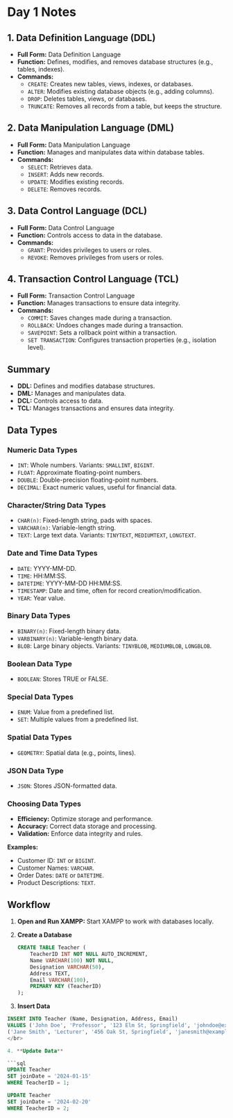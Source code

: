 # Day 1 Notes

## 1. Data Definition Language (DDL)
- **Full Form:** Data Definition Language
- **Function:** Defines, modifies, and removes database structures (e.g., tables, indexes).
- **Commands:**
  - `CREATE`: Creates new tables, views, indexes, or databases.
  - `ALTER`: Modifies existing database objects (e.g., adding columns).
  - `DROP`: Deletes tables, views, or databases.
  - `TRUNCATE`: Removes all records from a table, but keeps the structure.

## 2. Data Manipulation Language (DML)
- **Full Form:** Data Manipulation Language
- **Function:** Manages and manipulates data within database tables.
- **Commands:**
  - `SELECT`: Retrieves data.
  - `INSERT`: Adds new records.
  - `UPDATE`: Modifies existing records.
  - `DELETE`: Removes records.

## 3. Data Control Language (DCL)
- **Full Form:** Data Control Language
- **Function:** Controls access to data in the database.
- **Commands:**
  - `GRANT`: Provides privileges to users or roles.
  - `REVOKE`: Removes privileges from users or roles.

## 4. Transaction Control Language (TCL)
- **Full Form:** Transaction Control Language
- **Function:** Manages transactions to ensure data integrity.
- **Commands:**
  - `COMMIT`: Saves changes made during a transaction.
  - `ROLLBACK`: Undoes changes made during a transaction.
  - `SAVEPOINT`: Sets a rollback point within a transaction.
  - `SET TRANSACTION`: Configures transaction properties (e.g., isolation level).

## Summary
- **DDL:** Defines and modifies database structures.
- **DML:** Manages and manipulates data.
- **DCL:** Controls access to data.
- **TCL:** Manages transactions and ensures data integrity.

## Data Types

### Numeric Data Types
- `INT`: Whole numbers. Variants: `SMALLINT`, `BIGINT`.
- `FLOAT`: Approximate floating-point numbers.
- `DOUBLE`: Double-precision floating-point numbers.
- `DECIMAL`: Exact numeric values, useful for financial data.

### Character/String Data Types
- `CHAR(n)`: Fixed-length string, pads with spaces.
- `VARCHAR(n)`: Variable-length string.
- `TEXT`: Large text data. Variants: `TINYTEXT`, `MEDIUMTEXT`, `LONGTEXT`.

### Date and Time Data Types
- `DATE`: YYYY-MM-DD.
- `TIME`: HH:MM:SS.
- `DATETIME`: YYYY-MM-DD HH:MM:SS.
- `TIMESTAMP`: Date and time, often for record creation/modification.
- `YEAR`: Year value.

### Binary Data Types
- `BINARY(n)`: Fixed-length binary data.
- `VARBINARY(n)`: Variable-length binary data.
- `BLOB`: Large binary objects. Variants: `TINYBLOB`, `MEDIUMBLOB`, `LONGBLOB`.

### Boolean Data Type
- `BOOLEAN`: Stores TRUE or FALSE.

### Special Data Types
- `ENUM`: Value from a predefined list.
- `SET`: Multiple values from a predefined list.

### Spatial Data Types
- `GEOMETRY`: Spatial data (e.g., points, lines).

### JSON Data Type
- `JSON`: Stores JSON-formatted data.

### Choosing Data Types
- **Efficiency:** Optimize storage and performance.
- **Accuracy:** Correct data storage and processing.
- **Validation:** Enforce data integrity and rules.

**Examples:**
- Customer ID: `INT` or `BIGINT`.
- Customer Names: `VARCHAR`.
- Order Dates: `DATE` or `DATETIME`.
- Product Descriptions: `TEXT`.

## Workflow

1. **Open and Run XAMPP:** Start XAMPP to work with databases locally.

2. **Create a Database**

   ```sql
   CREATE TABLE Teacher (
       TeacherID INT NOT NULL AUTO_INCREMENT,
       Name VARCHAR(100) NOT NULL,
       Designation VARCHAR(50),
       Address TEXT,
       Email VARCHAR(100),
       PRIMARY KEY (TeacherID)
   );

3. **Insert Data**

  ```sql
  INSERT INTO Teacher (Name, Designation, Address, Email)
  VALUES ('John Doe', 'Professor', '123 Elm St, Springfield', 'johndoe@example.com'),
  ('Jane Smith', 'Lecturer', '456 Oak St, Springfield', 'janesmith@example.com');
</br>

4. **Update Data** 

  ```sql
  UPDATE Teacher
  SET joinDate = '2024-01-15'
  WHERE TeacherID = 1;
  
  UPDATE Teacher
  SET joinDate = '2024-02-20'
  WHERE TeacherID = 2;
